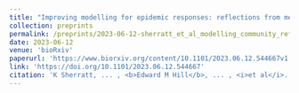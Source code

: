```yaml
---
title: "Improving modelling for epidemic responses: reflections from members of the UK infectious disease modelling community on their experiences during the COVID-19 pandemic"
collection: preprints
permalink: /preprints/2023-06-12-sherratt_et_al_modelling_community_reflection
date: 2023-06-12
venue: 'bioRxiv'
paperurl: 'https://www.biorxiv.org/content/10.1101/2023.06.12.544667v1.full.pdf'
link: 'https://doi.org/10.1101/2023.06.12.544667'
citation: 'K Sherratt, ... , <b>Edward M Hill</b>, ... , <i>et al</i>. (2023). &quot;Improving modelling for epidemic responses: reflections from members of the UK infectious disease modelling community on their experiences during the COVID-19 pandemic.&quot; <i>bioRxiv</i>. doi:10.1101&#47;2023.06.12.544667.'
---
```

